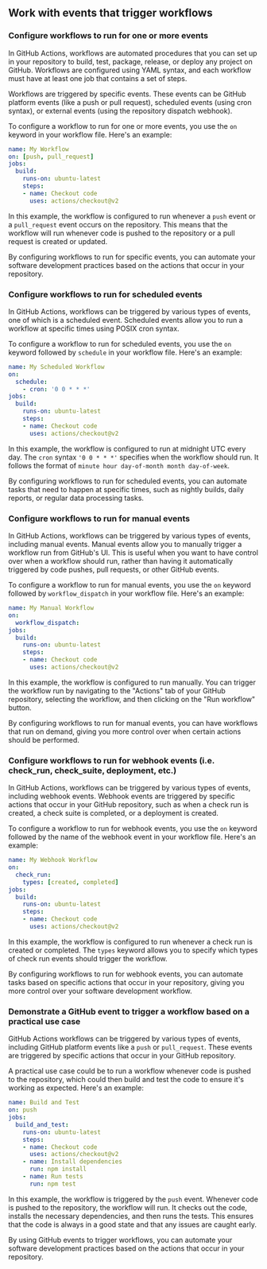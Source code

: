 ## Work with events that trigger workflows 

### Configure workflows to run for one or more events 

In GitHub Actions, workflows are automated procedures that you can set up in your repository to build, test, package, release, or deploy any project on GitHub. Workflows are configured using YAML syntax, and each workflow must have at least one job that contains a set of steps.

Workflows are triggered by specific events. These events can be GitHub platform events (like a push or pull request), scheduled events (using cron syntax), or external events (using the repository dispatch webhook).

To configure a workflow to run for one or more events, you use the `on` keyword in your workflow file. Here's an example:

```yaml
name: My Workflow
on: [push, pull_request]
jobs:
  build:
    runs-on: ubuntu-latest
    steps:
    - name: Checkout code
      uses: actions/checkout@v2
```

In this example, the workflow is configured to run whenever a `push` event or a `pull_request` event occurs on the repository. This means that the workflow will run whenever code is pushed to the repository or a pull request is created or updated.

By configuring workflows to run for specific events, you can automate your software development practices based on the actions that occur in your repository.

### Configure workflows to run for scheduled events 

In GitHub Actions, workflows can be triggered by various types of events, one of which is a scheduled event. Scheduled events allow you to run a workflow at specific times using POSIX cron syntax.

To configure a workflow to run for scheduled events, you use the `on` keyword followed by `schedule` in your workflow file. Here's an example:

```yaml
name: My Scheduled Workflow
on:
  schedule:
    - cron: '0 0 * * *'
jobs:
  build:
    runs-on: ubuntu-latest
    steps:
    - name: Checkout code
      uses: actions/checkout@v2
```

In this example, the workflow is configured to run at midnight UTC every day. The `cron` syntax `'0 0 * * *'` specifies when the workflow should run. It follows the format of `minute hour day-of-month month day-of-week`.

By configuring workflows to run for scheduled events, you can automate tasks that need to happen at specific times, such as nightly builds, daily reports, or regular data processing tasks.

### Configure workflows to run for manual events 

In GitHub Actions, workflows can be triggered by various types of events, including manual events. Manual events allow you to manually trigger a workflow run from GitHub's UI. This is useful when you want to have control over when a workflow should run, rather than having it automatically triggered by code pushes, pull requests, or other GitHub events.

To configure a workflow to run for manual events, you use the `on` keyword followed by `workflow_dispatch` in your workflow file. Here's an example:

```yaml
name: My Manual Workflow
on:
  workflow_dispatch:
jobs:
  build:
    runs-on: ubuntu-latest
    steps:
    - name: Checkout code
      uses: actions/checkout@v2
```

In this example, the workflow is configured to run manually. You can trigger the workflow run by navigating to the "Actions" tab of your GitHub repository, selecting the workflow, and then clicking on the "Run workflow" button.

By configuring workflows to run for manual events, you can have workflows that run on demand, giving you more control over when certain actions should be performed.

### Configure workflows to run for webhook events (i.e. check_run, check_suite, deployment, etc.) 

In GitHub Actions, workflows can be triggered by various types of events, including webhook events. Webhook events are triggered by specific actions that occur in your GitHub repository, such as when a check run is created, a check suite is completed, or a deployment is created.

To configure a workflow to run for webhook events, you use the `on` keyword followed by the name of the webhook event in your workflow file. Here's an example:

```yaml
name: My Webhook Workflow
on:
  check_run:
    types: [created, completed]
jobs:
  build:
    runs-on: ubuntu-latest
    steps:
    - name: Checkout code
      uses: actions/checkout@v2
```

In this example, the workflow is configured to run whenever a check run is created or completed. The `types` keyword allows you to specify which types of check run events should trigger the workflow.

By configuring workflows to run for webhook events, you can automate tasks based on specific actions that occur in your repository, giving you more control over your software development workflow.

### Demonstrate a GitHub event to trigger a workflow based on a practical use case

GitHub Actions workflows can be triggered by various types of events, including GitHub platform events like a `push` or `pull_request`. These events are triggered by specific actions that occur in your GitHub repository.

A practical use case could be to run a workflow whenever code is pushed to the repository, which could then build and test the code to ensure it's working as expected. Here's an example:

```yaml
name: Build and Test
on: push
jobs:
  build_and_test:
    runs-on: ubuntu-latest
    steps:
    - name: Checkout code
      uses: actions/checkout@v2
    - name: Install dependencies
      run: npm install
    - name: Run tests
      run: npm test
```

In this example, the workflow is triggered by the `push` event. Whenever code is pushed to the repository, the workflow will run. It checks out the code, installs the necessary dependencies, and then runs the tests. This ensures that the code is always in a good state and that any issues are caught early.

By using GitHub events to trigger workflows, you can automate your software development practices based on the actions that occur in your repository.
